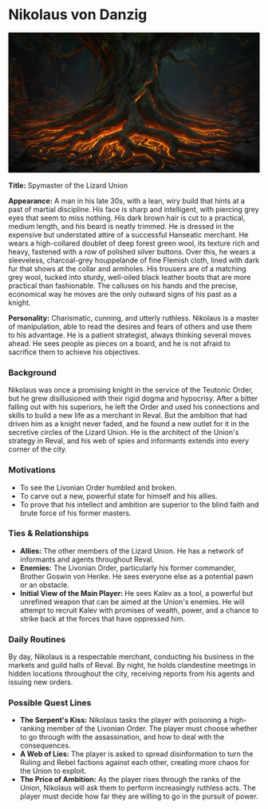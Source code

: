 # Nikolaus von Danzig
![alt text](../../character/skills/image.png)


**Title:** Spymaster of the Lizard Union

**Appearance:** A man in his late 30s, with a lean, wiry build that hints at a past of martial discipline. His face is sharp and intelligent, with piercing grey eyes that seem to miss nothing. His dark brown hair is cut to a practical, medium length, and his beard is neatly trimmed. He is dressed in the expensive but understated attire of a successful Hanseatic merchant. He wears a high-collared doublet of deep forest green wool, its texture rich and heavy, fastened with a row of polished silver buttons. Over this, he wears a sleeveless, charcoal-grey houppelande of fine Flemish cloth, lined with dark fur that shows at the collar and armholes. His trousers are of a matching grey wool, tucked into sturdy, well-oiled black leather boots that are more practical than fashionable. The calluses on his hands and the precise, economical way he moves are the only outward signs of his past as a knight.

**Personality:** Charismatic, cunning, and utterly ruthless. Nikolaus is a master of manipulation, able to read the desires and fears of others and use them to his advantage. He is a patient strategist, always thinking several moves ahead. He sees people as pieces on a board, and he is not afraid to sacrifice them to achieve his objectives.

### Background
Nikolaus was once a promising knight in the service of the Teutonic Order, but he grew disillusioned with their rigid dogma and hypocrisy. After a bitter falling out with his superiors, he left the Order and used his connections and skills to build a new life as a merchant in Reval. But the ambition that had driven him as a knight never faded, and he found a new outlet for it in the secretive circles of the Lizard Union. He is the architect of the Union's strategy in Reval, and his web of spies and informants extends into every corner of the city.

### Motivations
- To see the Livonian Order humbled and broken.
- To carve out a new, powerful state for himself and his allies.
- To prove that his intellect and ambition are superior to the blind faith and brute force of his former masters.

### Ties & Relationships
- **Allies:** The other members of the Lizard Union. He has a network of informants and agents throughout Reval.
- **Enemies:** The Livonian Order, particularly his former commander, Brother Goswin von Herike. He sees everyone else as a potential pawn or an obstacle.
- **Initial View of the Main Player:** He sees Kalev as a tool, a powerful but unrefined weapon that can be aimed at the Union's enemies. He will attempt to recruit Kalev with promises of wealth, power, and a chance to strike back at the forces that have oppressed him.

### Daily Routines
By day, Nikolaus is a respectable merchant, conducting his business in the markets and guild halls of Reval. By night, he holds clandestine meetings in hidden locations throughout the city, receiving reports from his agents and issuing new orders.

### Possible Quest Lines
- **The Serpent's Kiss:** Nikolaus tasks the player with poisoning a high-ranking member of the Livonian Order. The player must choose whether to go through with the assassination, and how to deal with the consequences.
- **A Web of Lies:** The player is asked to spread disinformation to turn the Ruling and Rebel factions against each other, creating more chaos for the Union to exploit.
- **The Price of Ambition:** As the player rises through the ranks of the Union, Nikolaus will ask them to perform increasingly ruthless acts. The player must decide how far they are willing to go in the pursuit of power.
